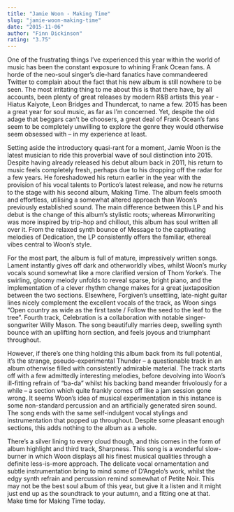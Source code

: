 ```yaml
---
title: "Jamie Woon - Making Time"
slug: "jamie-woon-making-time"
date: "2015-11-06"
author: "Finn Dickinson"
rating: "3.75"
---
```


One of the frustrating things I’ve experienced this year within the world of music has been the constant exposure to whining Frank Ocean fans. A horde of the neo-soul singer’s die-hard fanatics have commandeered Twitter to complain about the fact that his new album is still nowhere to be seen. The most irritating thing to me about this is that there have, by all accounts, been plenty of great releases by modern R&B artists this year - Hiatus Kaiyote, Leon Bridges and Thundercat, to name a few. 2015 has been a great year for soul music, as far as I’m concerned. Yet, despite the old adage that beggars can’t be choosers, a great deal of Frank Ocean’s fans seem to be completely unwilling to explore the genre they would otherwise seem obsessed with – in my experience at least.

Setting aside the introductory quasi-rant for a moment, Jamie Woon is the latest musician to ride this proverbial wave of soul distinction into 2015. Despite having already released his debut album back in 2011, his return to music feels completely fresh, perhaps due to his dropping off the radar for a few years. He foreshadowed his return earlier in the year with the provision of his vocal talents to Portico’s latest release, and now he returns to the stage with his second album, Making Time. The album feels smooth and effortless, utilising a somewhat altered approach than Woon’s previously established sound. The main difference between this LP and his debut is the change of this album’s stylistic roots; whereas Mirrorwriting was more inspired by trip-hop and chillout, this album has soul written all over it. From the relaxed synth bounce of Message to the captivating melodies of Dedication, the LP consistently offers the familiar, ethereal vibes central to Woon’s style.

For the most part, the album is full of mature, impressively written songs. Lament instantly gives off dark and otherworldly vibes, whilst Woon’s murky vocals sound somewhat like a more clarified version of Thom Yorke’s. The swirling, gloomy melody unfolds to reveal sparse, bright piano, and the implementation of a clever rhythm change makes for a great juxtaposition between the two sections. Elsewhere, Forgiven’s unsettling, late-night guitar lines nicely complement the excellent vocals of the track, as Woon sings “Open country as wide as the first taste / Follow the seed to the leaf to the tree”. Fourth track, Celebration is a collaboration with notable singer-songwriter Willy Mason. The song beautifully marries deep, swelling synth bounce with an uplifting horn section, and feels joyous and triumphant throughout.

However, if there’s one thing holding this album back from its full potential, it’s the strange, pseudo-experimental Thunder – a questionable track in an album otherwise filled with consistently admirable material. The track starts off with a few admittedly interesting melodies, before devolving into Woon’s ill-fitting refrain of “ba-da” whilst his backing band meander frivolously for a while – a section which quite frankly comes off like a jam session gone wrong. It seems Woon’s idea of musical experimentation in this instance is some non-standard percussion and an artificially generated siren sound. The song ends with the same self-indulgent vocal stylings and instrumentation that popped up throughout. Despite some pleasant enough sections, this adds nothing to the album as a whole.

There’s a silver lining to every cloud though, and this comes in the form of album highlight and third track, Sharpness. This song is a wonderful slow-burner in which Woon displays all his finest musical qualities through a definite less-is-more approach. The delicate vocal ornamentation and subtle instrumentation bring to mind some of D’Angelo’s work, whilst the edgy synth refrain and percussion remind somewhat of Petite Noir. This may not be the best soul album of this year, but give it a listen and it might just end up as the soundtrack to your autumn, and a fitting one at that. Make time for Making Time today.
